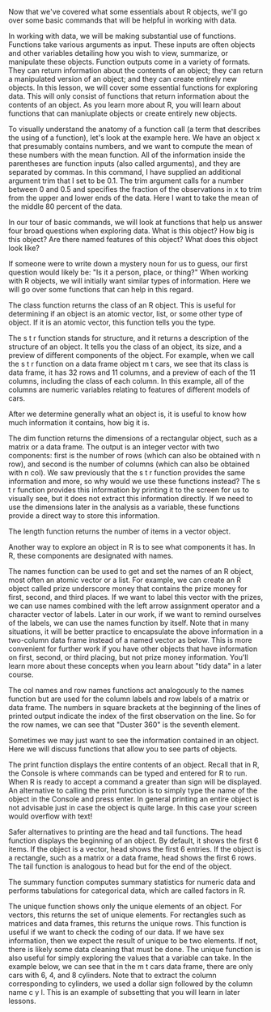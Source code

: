 Now that we've covered what some essentials about R objects, we'll go over some basic commands that will be helpful in working with data.

In working with data, we will be making substantial use of functions. Functions take various arguments as input. These inputs are often objects and other variables detailing how you wish to view, summarize, or manipulate these objects. Function outputs come in a variety of formats. They can return information about the contents of an object; they can return a manipulated version of an object; and they can create entirely new objects. In this lesson, we will cover some essential functions for exploring data. This will only consist of functions that return information about the contents of an object. As you learn more about R, you will learn about functions that can maniuplate objects or create entirely new objects.

To visually understand the anatomy of a function call (a term that describes the using of a function), let's look at the example here. We have an object x that presumably contains numbers, and we want to compute the mean of these numbers with the mean function. All of the information inside the parentheses are function inputs (also called arguments), and they are separated by commas. In this command, I have supplied an additional argument trim that I set to be 0.1. The trim argument calls for a number between 0 and 0.5 and specifies the fraction of the observations in x to trim from the upper and lower ends of the data. Here I want to take the mean of the middle 80 percent of the data.

In our tour of basic commands, we will look at functions that help us answer four broad questions when exploring data. What is this object? How big is this object? Are there named features of this object? What does this object look like?

If someone were to write down a mystery noun for us to guess, our first question would likely be: "Is it a person, place, or thing?" When working with R objects, we will initially want similar types of information. Here we will go over some functions that can help in this regard.

The class function returns the class of an R object. This is useful for determining if an object is an atomic vector, list, or some other type of object. If it is an atomic vector, this function tells you the type.

The s t r function stands for structure, and it returns a description of the structure of an object. It tells you the class of an object, its size, and a preview of different components of the object. For example, when we call the s t r function on a data frame object m t cars, we see that its class is data frame, it has 32 rows and 11 columns, and a preview of each of the 11 columns, including the class of each column. In this example, all of the columns are numeric variables relating to features of different models of cars.

After we determine generally what an object is, it is useful to know how much information it contains, how big it is.

The dim function returns the dimensions of a rectangular object, such as a matrix or a data frame. The output is an integer vector with two components: first is the number of rows (which can also be obtained with n row), and second is the number of columns (which can also be obtained with n col). We saw previously that the s t r function provides the same information and more, so why would we use these functions instead? The s t r function provides this information by printing it to the screen for us to visually see, but it does not extract this information directly. If we need to use the dimensions later in the analysis as a variable, these functions provide a direct way to store this information.

The length function returns the number of items in a vector object.

Another way to explore an object in R is to see what components it has. In R, these components are designated with names.

The names function can be used to get and set the names of an R object, most often an atomic vector or a list. For example, we can create an R object called prize underscore money that contains the prize money for first, second, and third places. If we want to label this vector with the prizes, we can use names combined with the left arrow assignment operator and a character vector of labels. Later in our work, if we want to remind ourselves of the labels, we can use the names function by itself. Note that in many situations, it will be better practice to encapsulate the above information in a two-column data frame instead of a named vector as below. This is more convenient for further work if you have other objects that have information on first, second, or third placing, but not prize money information. You'll learn more about these concepts when you learn about "tidy data" in a later course.

The col names and row names functions act analogously to the names function but are used for the column labels and row labels of a matrix or data frame. The numbers in square brackets at the beginning of the lines of printed output indicate the index of the first observation on the line. So for the row names, we can see that "Duster 360" is the seventh element.

Sometimes we may just want to see the information contained in an object. Here we will discuss functions that allow you to see parts of objects.

The print function displays the entire contents of an object. Recall that in R, the Console is where commands can be typed and entered for R to run. When R is ready to accept a command a greater than sign will be displayed. An alternative to calling the print function is to simply type the name of the object in the Console and press enter. In general printing an entire object is not advisable just in case the object is quite large. In this case your screen would overflow with text!

Safer alternatives to printing are the head and tail functions. The head function displays the beginning of an object. By default, it shows the first 6 items. If the object is a vector, head shows the first 6 entries. If the object is a rectangle, such as a matrix or a data frame, head shows the first 6 rows. The tail function is analogous to head but for the end of the object.

The summary function computes summary statistics for numeric data and performs tabulations for categorical data, which are called factors in R.

The unique function shows only the unique elements of an object. For vectors, this returns the set of unique elements. For rectangles such as matrices and data frames, this returns the unique rows. This function is useful if we want to check the coding of our data. If we have sex information, then we expect the result of unique to be two elements. If not, there is likely some data cleaning that must be done. The unique function is also useful for simply exploring the values that a variable can take. In the example below, we can see that in the m t cars data frame, there are only cars with 6, 4, and 8 cylinders. Note that to extract the column corresponding to cylinders, we used a dollar sign followed by the column name c y l. This is an example of subsetting that you will learn in later lessons.
